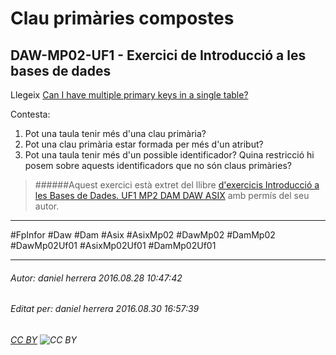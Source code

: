 # Clau primàries compostes
## DAW-MP02-UF1 - Exercici de Introducció a les bases de dades
Llegeix [Can I have multiple primary keys in a single table?](http://stackoverflow.com/questions/217945/can-i-have-multiple-primary-keys-in-a-single-table)

Contesta: 

1. Pot una taula tenir més d'una clau primària?
2. Pot una clau primària estar formada per més d'un atribut?
2. Pot una taula tenir més d'un possible identificador? Quina restricció hi posem sobre aquests identificadors que no són claus primàries?




>
>######Aquest exercici està extret del llibre [d'exercicis Introducció a les Bases de Dades. UF1 MP2 DAM DAW ASIX](https://www.amazon.es/Introducci%C3%B3-Bases-Dades-asix-MP02-UF1/dp/153735096X) amb permís del seu autor. 
>

---

#FpInfor #Daw #Dam #Asix #AsixMp02 #DawMp02 #DamMp02 #DawMp02Uf01 #AsixMp02Uf01 #DamMp02Uf01

---

###### Autor: daniel herrera 2016.08.28 10:47:42
###### Editat per: daniel herrera 2016.08.30 16:57:39
###### [CC BY](https://creativecommons.org/licenses/by/4.0/) ![CC BY](https://licensebuttons.net/l/by/3.0/80x15.png)
